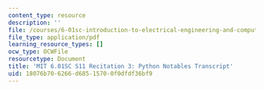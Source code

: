 ```yaml
---
content_type: resource
description: ''
file: /courses/6-01sc-introduction-to-electrical-engineering-and-computer-science-i-spring-2011/18076b706266d68515700f0dfdf36bf9_MIT6_01SC_rec3_300k.pdf
file_type: application/pdf
learning_resource_types: []
ocw_type: OCWFile
resourcetype: Document
title: 'MIT 6.01SC S11 Recitation 3: Python Notables Transcript'
uid: 18076b70-6266-d685-1570-0f0dfdf36bf9
---
```

